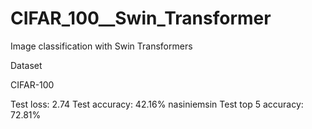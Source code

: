 # CIFAR_100__Swin_Transformer
Image classification with Swin Transformers

Dataset

CIFAR-100

Test loss: 2.74
Test accuracy: 42.16% nasiniemsin
Test top 5 accuracy: 72.81%
